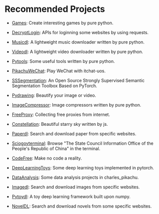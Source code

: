 # Recommended Projects

- [Games](https://github.com/CharlesPikachu/Games): Create interesting games by pure python.

- [DecryptLogin](https://github.com/CharlesPikachu/DecryptLogin): APIs for loginning some websites by using requests.

- [Musicdl](https://github.com/CharlesPikachu/musicdl): A lightweight music downloader written by pure python.

- [Videodl](https://github.com/CharlesPikachu/videodl): A lightweight video downloader written by pure python.

- [Pytools](https://github.com/CharlesPikachu/pytools): Some useful tools written by pure python.

- [PikachuWeChat](https://github.com/CharlesPikachu/pikachuwechat): Play WeChat with itchat-uos.

- [SSSegmentation](https://github.com/SegmentationBLWX/sssegmentation): An Open Source Strongly Supervised Semantic Segmentation Toolbox Based on PyTorch.

- [Pydrawing](https://github.com/CharlesPikachu/pydrawing): Beautify your image or video.

- [ImageCompressor](https://github.com/CharlesPikachu/imagecompressor): Image compressors written by pure python.

- [FreeProxy](https://github.com/CharlesPikachu/freeproxy): Collecting free proxies from internet.

- [Constellation](https://github.com/CharlesPikachu/constellation): Beautiful starry sky written by js.

- [Paperdl](https://github.com/CharlesPikachu/paperdl): Search and download paper from specific websites.

- [Sciogovterminal](https://github.com/CharlesPikachu/sciogovterminal): Browse "The State Council Information Office of the People's Republic of China" in the terminal.

- [CodeFree](https://github.com/CharlesPikachu/codefree): Make no code a reality.

- [DeepLearningToys](https://github.com/CharlesPikachu/deeplearningtoys): Some deep learning toys implemented in pytorch.

- [DataAnalysis](https://github.com/CharlesPikachu/dataanalysis): Some data analysis projects in charles_pikachu.

- [Imagedl](https://github.com/CharlesPikachu/imagedl): Search and download images from specific websites.

- [Pytoydl](https://github.com/CharlesPikachu/pytoydl): A toy deep learning framework built upon numpy.

- [NovelDL](https://github.com/CharlesPikachu/noveldl): Search and download novels from some specific websites.
